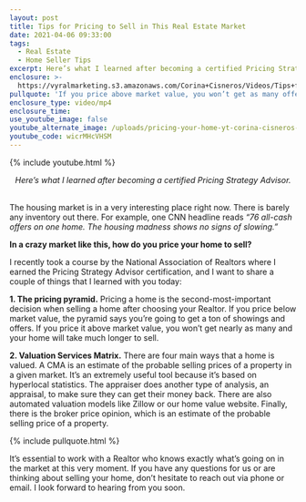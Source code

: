 ```yaml
---
layout: post
title: Tips for Pricing to Sell in This Real Estate Market
date: 2021-04-06 09:33:00
tags:
  - Real Estate
  - Home Seller Tips
excerpt: Here’s what I learned after becoming a certified Pricing Strategy Advisor.
enclosure: >-
  https://vyralmarketing.s3.amazonaws.com/Corina+Cisneros/Videos/Tips+for+Pricing+to+Sell+in+This+Real+Estate+Market+(1).mp4
pullquote: 'If you price above market value, you won’t get as many offers.'
enclosure_type: video/mp4
enclosure_time:
use_youtube_image: false
youtube_alternate_image: /uploads/pricing-your-home-yt-corina-cisneros-ss.jpg
youtube_code: wicrMHcVHSM
---
```

{% include youtube.html %}

<center><em>Here&rsquo;s what I learned after becoming a certified Pricing Strategy Advisor.</em></center>

<center>&nbsp;</center>

The housing market is in a very interesting place right now. There is barely any inventory out there. For example, one CNN headline reads *“76 all-cash offers on one home. The housing madness shows no signs of slowing.”&nbsp;*

**In a crazy market like this, how do you price your home to sell?&nbsp;**

I recently took a course by the National Association of Realtors where I earned the Pricing Strategy Advisor certification, and I want to share a couple of things that I learned with you today:

**1\. The pricing pyramid.** Pricing a home is the second-most-important decision when selling a home after choosing your Realtor. If you price below market value, the pyramid says you’re going to get a ton of showings and offers. If you price it above market value, you won’t get nearly as many and your home will take much longer to sell.

**2\. Valuation Services Matrix.** There are four main ways that a home is valued. A CMA is an estimate of the probable selling prices of a property in a given market. It’s an extremely useful tool because it’s based on hyperlocal statistics. The appraiser does another type of analysis, an appraisal, to make sure they can get their money back. There are also automated valuation models like Zillow or our home value website. Finally, there is the broker price opinion, which is an estimate of the probable selling price of a property.

{% include pullquote.html %}

It’s essential to work with a Realtor who knows exactly what’s going on in the market at this very moment. If you have any questions for us or are thinking about selling your home, don’t hesitate to reach out via phone or email. I look forward to hearing from you soon.
